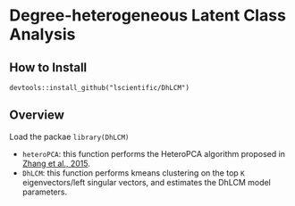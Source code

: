 # Degree-heterogeneous Latent Class Analysis

## How to Install
```devtools::install_github("lscientific/DhLCM")```

## Overview
Load the packae
```library(DhLCM)```
- ```heteroPCA```: this function performs the HeteroPCA algorithm proposed in [Zhang et al., 2015](https://arxiv.org/abs/1810.08316).
- ```DhLCM```: this function performs kmeans clustering on the top ```K``` eigenvectors/left singular vectors, and estimates the DhLCM model parameters.
